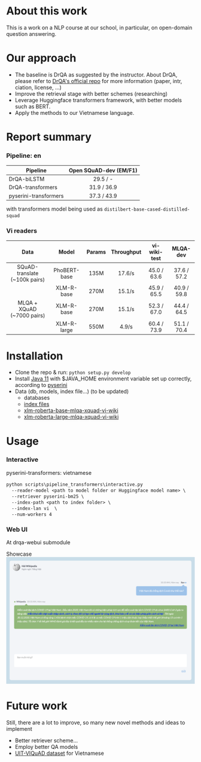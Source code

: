 # About this work
This is a work on a NLP course at our school, in particular, on open-domain question answering.

# Our approach
* The baseline is DrQA as suggested by the instructor. About DrQA, please refer to [DrQA's official repo](https://github.com/facebookresearch/DrQA) for more information (paper, intr, ciation, license, ...)
* Improve the retrieval stage with better schemes (researching)
* Leverage Huggingface transformers framework, with better models such as BERT.
* Apply the methods to our Vietnamese language.


# Report summary

### Pipeline: en

| Pipeline              | Open SQuAD-dev (EM/F1) |
|-----------------------|:-------------------:|
| DrQA-biLSTM           | 29.5 / -          |
| DrQA-transformers     | 31.9 / 36.9       |
| pyserini-transformers | 37.3 / 43.9       |

with transformers model being used as `distilbert-base-cased-distilled-squad`

### Vi readers
|       Data                    |     Model       | Params  | Throughput | vi-wiki-test |   MLQA-dev  |
|:-----------------------------:|:---------------:|:-------:|:----------:|:------------:|:-----------:|
| SQuAD-translate (~100k pairs) | PhoBERT-base    |   135M  |   17.6/s   |  45.0 / 63.6 | 37.6 / 57.2 |
|                               | XLM-R-base      |   270M  |   15.1/s   |  45.9 / 65.5 | 40.9 / 59.8 |
|   MLQA + XQuAD (~7000 pairs)  | XLM-R-base      |   270M  |   15.1/s   |  52.3 / 67.0 | 44.4 / 64.5 |
|                               | XLM-R-large     |   550M  |    4.9/s   |  60.4 / 73.9 | 51.1 / 70.4 |

# Installation
* Clone the repo & run: `python setup.py develop`
* Install [Java 11](https://www.oracle.com/java/technologies/javase-jdk11-downloads.html) with $JAVA_HOME environment variable set up correctly, according to [pyserini](https://github.com/castorini/pyserini#package-installation)
* Data (db, models, index file...) (to be updated)
  * databases
  * [index files](https://drive.google.com/drive/folders/1iUyuBj-h335hY6_hjFMzjCHoo0sO1VYB?usp=sharing)
  * [xlm-roberta-base-mlqa-xquad-vi-wiki](https://drive.google.com/drive/folders/1oAnQ8sInUCIMlB00wXc22ThTvwEkVFXs?usp=sharing)
  * [xlm-roberta-large-mlqa-xquad-vi-wiki](https://drive.google.com/drive/folders/14JRCuFq7bEGqI1YnQpY_lzJyw1EUZ-GA?usp=sharing)

# Usage

### Interactive

pyserini-transformers: vietnamese
```
python scripts\pipeline_transformers\interactive.py  
  --reader-model <path to model folder or Huggingface model name> \
  --retriever pyserini-bm25 \
  --index-path <path to index folder> \
  --index-lan vi  \
  --num-workers 4 
```

### Web UI
At drqa-webui submodule

Showcase
![Sample question](report/sample.png)

# Future work
Still, there are a lot to improve, so many new novel methods and ideas to implement
* Better retriever scheme...
* Employ better QA models
* [UIT-VIQuAD dataset](https://www.aclweb.org/anthology/2020.coling-main.233/) for Vietnamese